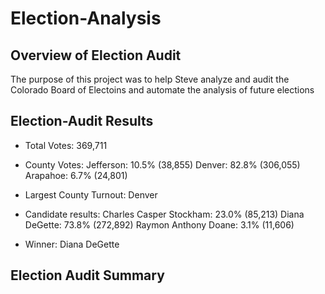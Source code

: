 # Election-Analysis

## Overview of Election Audit

The purpose of this project was to help Steve analyze and audit the Colorado Board of Electoins and automate the analysis of future elections 

## Election-Audit Results 
- Total Votes: 369,711

- County Votes:
    Jefferson: 10.5% (38,855)
    Denver: 82.8% (306,055)
    Arapahoe: 6.7% (24,801)

- Largest County Turnout: Denver

- Candidate results:
    Charles Casper Stockham: 23.0% (85,213)
    Diana DeGette: 73.8% (272,892)
    Raymon Anthony Doane: 3.1% (11,606)

- Winner: Diana DeGette


## Election Audit Summary

